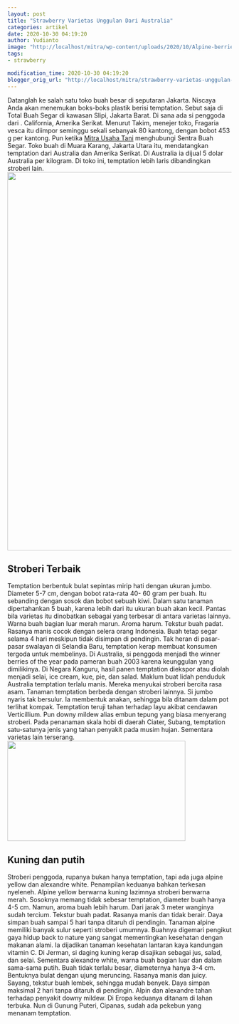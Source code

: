 ```yaml
---
layout: post
title: "Strawberry Varietas Unggulan Dari Australia"
categories: artikel
date: 2020-10-30 04:19:20
author: Yudianto
image: "http://localhost/mitra/wp-content/uploads/2020/10/Alpine-berries-cropped2-Small.jpg"
tags:
- strawberry

modification_time: 2020-10-30 04:19:20
blogger_orig_url: "http://localhost/mitra/strawberry-varietas-unggulan-dari.html"
---
```


Datanglah ke salah satu toko buah besar di seputaran Jakarta. Niscaya Anda akan menemukan boks-boks plastik berisi temptation. Sebut saja di Total Buah Segar di kawasan Slipi, Jakarta Barat. Di sana ada si penggoda dari . California, Amerika Serikat. Menurut Takim, menejer toko,
Fragaria vesca itu diimpor seminggu sekali sebanyak 80 kantong, dengan bobot 453 g per kantong.
Pun ketika <a href="http://127.0.0.1/mitra">Mitra Usaha Tani</a> menghubungi Sentra Buah Segar. Toko buah di Muara Karang, Jakarta Utara itu, mendatangkan temptation dari Australia dan Amerika Serikat. Di Australia ia dijual 5 dolar Australia per kilogram. Di toko ini, temptation lebih laris dibandingkan stroberi lain.
<a href="http://127.0.0.1/mitra/wp-content/uploads/2020/10/Strawberry-alpine-yellow.jpg"><img class="aligncenter wp-image-20521 size-full" src="http://127.0.0.1/mitra/wp-content/uploads/2020/10/Strawberry-alpine-yellow.jpg" alt="" width="1511" height="850" /></a>
<h2 id="Terbaik">Stroberi Terbaik</h2>
Temptation berbentuk bulat sepintas mirip hati dengan ukuran jumbo. Diameter 5-7 cm, dengan bobot rata-rata 40- 60 gram per buah. Itu sebanding dengan sosok dan bobot sebuah kiwi. Dalam satu tanaman dipertahankan 5 buah, karena lebih dari itu ukuran buah akan kecil. Pantas bila varietas itu dinobatkan sebagai yang terbesar di antara varietas lainnya. Warna buah bagian luar merah marun. Aroma harum. Tekstur buah padat. Rasanya manis cocok dengan selera orang Indonesia. Buah tetap segar selama 4 hari meskipun tidak disimpan di pendingin.
Tak heran di pasar-pasar swalayan di Selandia Baru, temptation kerap membuat konsumen tergoda untuk membelinya. Di Australia, si penggoda menjadi the winner berries of the year pada pameran buah 2003 karena keunggulan yang dimilikinya. Di Negara Kanguru, hasil panen temptation diekspor atau diolah menjadi selai, ice cream, kue, pie, dan salad.
Maklum buat lidah penduduk Australia temptation terlalu manis. Mereka menyukai stroberi bercita rasa asam.
Tanaman temptation berbeda dengan stroberi lainnya. Si jumbo nyaris tak bersulur. Ia membentuk anakan, sehingga bila ditanam dalam pot terlihat kompak. Temptation teruji tahan terhadap layu akibat cendawan Verticillium. Pun downy mildew alias embun tepung yang biasa menyerang stroberi. Pada penanaman skala hobi di daerah Ciater, Subang, temptation satu-satunya jenis yang tahan penyakit pada musim hujan. Sementara varietas lain terserang.
<img class="alignnone size-medium wp-image-20518" src="http://127.0.0.1/mitra/wp-content/uploads/2020/10/Fragaria-vesca-400x225.jpg" alt="" width="400" height="225" />
<h2 id="alpine">Kuning dan putih</h2>
Stroberi penggoda, rupanya bukan hanya temptation, tapi ada juga alpine yellow dan alexandre white. Penampilan keduanya bahkan terkesan nyeleneh. Alpine yellow berwarna kuning lazimnya stroberi berwarna merah. Sosoknya memang tidak sebesar temptation, diameter buah hanya 4-5 cm. Namun, aroma buah lebih harum. Dari jarak 3 meter wanginya sudah tercium. Tekstur buah padat. Rasanya manis dan tidak berair. Daya simpan buah sampai 5 hari tanpa ditaruh di pendingin.
Tanaman alpine memiliki banyak sulur seperti stroberi umumnya. Buahnya digemari pengikut gaya hidup back to nature yang sangat mementingkan kesehatan dengan makanan alami. Ia dijadikan tanaman kesehatan lantaran kaya kandungan vitamin C. Di Jerman, si daging kuning kerap disajikan sebagai jus, salad, dan selai.
Sementara alexandre white, warna buah bagian luar dan dalam sama-sama putih. Buah tidak terlalu besar, diameternya hanya 3-4 cm. Bentuknya bulat dengan ujung meruncing. Rasanya manis dan juicy. Sayang, tekstur buah lembek, sehingga mudah benyek. Daya simpan maksimal 2 hari tanpa ditaruh di pendingin. Alpin dan alexandre tahan terhadap penyakit downy mildew. Di Eropa keduanya ditanam di lahan terbuka. Nun di Gunung Puteri, Cipanas, sudah ada pekebun yang menanam temptation.
